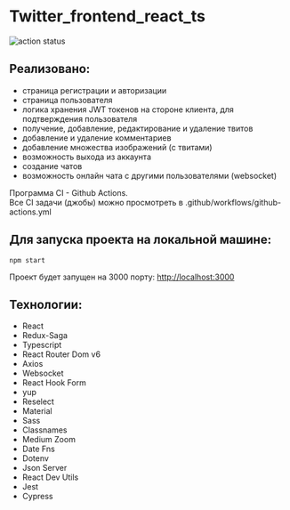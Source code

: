 # Twitter_frontend_react_ts
![action status](https://github.com/Aizzzen/twitter_frontend_react_ts/actions/workflows/github-actions.yml/badge.svg)

## Реализовано:
- страница регистрации и авторизации
- страница пользователя
- логика хранения JWT токенов на стороне клиента, для подтверждения пользователя
- получение, добавление, редактирование и удаление твитов
- добавление и удаление комментариев
- добавление множества изображений (с твитами)
- возможность выхода из аккаунта
- создание чатов
- возможность онлайн чата с другими пользователями (websocket)

Программа CI - Github Actions. </br>
Все CI задачи (джобы) можно просмотреть в .github/workflows/github-actions.yml </br>

## Для запуска проекта на локальной машине:
    npm start

Проект будет запущен на 3000 порту: [http://localhost:3000](http://localhost:3000)

## Технологии:
- React
- Redux-Saga
- Typescript
- React Router Dom v6
- Axios
- Websocket
- React Hook Form
- yup
- Reselect
- Material
- Sass
- Classnames
- Medium Zoom
- Date Fns
- Dotenv
- Json Server
- React Dev Utils
- Jest
- Cypress
